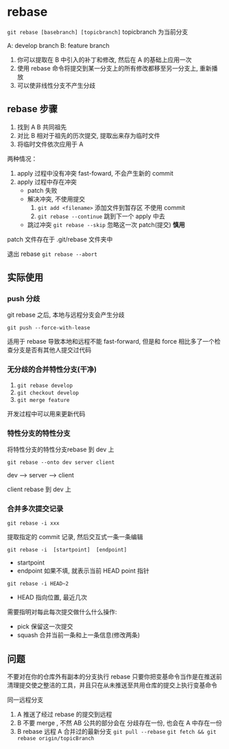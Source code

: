 # rebase

`git rebase [basebranch] [topicbranch]` topicbranch 为当前分支

A: develop branch
B: feature branch

1. 你可以提取在 B 中引入的补丁和修改, 然后在 A 的基础上应用一次
2. 使用 rebase 命令将提交到某一分支上的所有修改都移至另一分支上, 重新播放
3. 可以使非线性分支不产生分歧

## rebase 步骤

1. 找到 A B 共同祖先
2. 对比 B 相对于祖先的历次提交, 提取出来存为临时文件
3. 将临时文件依次应用于 A

两种情况：

1. apply 过程中没有冲突 fast-foward, 不会产生新的 commit
2. apply 过程中存在冲突
    - patch 失败
    - 解决冲突, 不使用提交
      1. `git add <filename>` 添加文件到暂存区 不使用 commit
      2. `git rebase --continue` 跳到下一个 apply 中去
    - 跳过冲突 `git rebase --skip` 忽略这一次 patch(提交) **慎用**

patch 文件存在于 .git/rebase 文件夹中

退出 rebase `git rebase --abort`

## 实际使用

### push 分歧

git rebase 之后, 本地与远程分支会产生分歧

`git push --force-with-lease`

适用于 rebase 导致本地和远程不能 fast-forward, 但是和 force 相比多了一个检查分支是否有其他人提交过代码

### 无分歧的合并特性分支(干净)

1. `git rebase develop`
2. `git checkout develop`
3. `git merge feature`

开发过程中可以用来更新代码

### 特性分支的特性分支

将特性分支的特性分支rebase 到 dev 上

`git rebase --onto dev server client`

dev --> server --> client

client rebase 到 dev 上

### 合并多次提交记录

`git rebase -i xxx`

提取指定的 commit 记录, 然后交互式一条一条编辑

`git rebase -i  [startpoint]  [endpoint]`

- startpoint
- endpoint 如果不填, 就表示当前 HEAD point 指针

`git rebase -i HEAD~2`

- HEAD 指向位置, 最近几次

需要指明对每此每次提交做什么什么操作:

- pick 保留这一次提交
- squash 合并当前一条和上一条信息(修改两条)

## 问题

不要对在你的仓库外有副本的分支执行 rebase
只要你把变基命令当作是在推送前清理提交使之整洁的工具，并且只在从未推送至共用仓库的提交上执行变基命令

同一远程分支

1. A 推送了经过 rebase 的提交到远程
2. B 不要 merge , 不然 AB 公共的部分会在 分歧存在一份, 也会在 A 中存在一份
3. B rebase 远程 A 合并过的最新分支 `git pull --rebase` `git fetch && git rebase origin/topicBranch`
